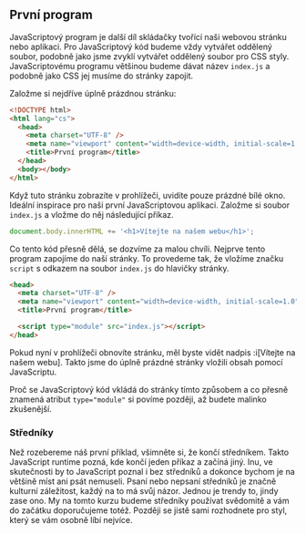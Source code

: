 ## První program

JavaScriptový program je další díl skládačky tvořící naši webovou stránku nebo aplikaci. Pro JavaScriptový kód budeme vždy vytvářet oddělený soubor, podobně jako jsme zvyklí vytvářet oddělený soubor pro CSS styly. JavaScriptovému programu většinou budeme dávat název `index.js` a podobně jako CSS jej musíme do stránky zapojit.

Založme si nejdříve úplně prázdnou stránku:

```html
<!DOCTYPE html>
<html lang="cs">
  <head>
    <meta charset="UTF-8" />
    <meta name="viewport" content="width=device-width, initial-scale=1.0" />
    <title>První program</title>
  </head>
  <body></body>
</html>
```

Když tuto stránku zobrazíte v prohlížeči, uvidíte pouze prázdné bílé okno. Ideální inspirace pro naši první JavaScriptovou aplikaci. Založme si soubor `index.js` a vložme do něj následující příkaz.

```js
document.body.innerHTML += '<h1>Vítejte na našem webu</h1>';
```

Co tento kód přesně dělá, se dozvíme za malou chvíli. Nejprve tento program zapojíme do naší stránky. To provedeme tak, že vložíme značku `script` s odkazem na soubor `index.js` do hlavičky stránky.

```html
<head>
  <meta charset="UTF-8" />
  <meta name="viewport" content="width=device-width, initial-scale=1.0" />
  <title>První program</title>

  <script type="module" src="index.js"></script>
</head>
```

Pokud nyní v prohlížeči obnovíte stránku, měl byste vidět nadpis :i[Vítejte na našem webu]. Takto jsme do úplně prázdné stránky vložili obsah pomocí JavaScriptu.

Proč se JavaScriptový kód vkládá do stránky tímto způsobem a co přesně znamená atribut `type="module"` si povíme později, až budete malinko zkušenější.

### Středníky

Než rozebereme náš první příklad, všimněte si, že končí středníkem. Takto JavaScript runtime pozná, kde končí jeden příkaz a začíná jiný. Inu, ve skutečnosti by to JavaScript poznal i bez středníků a dokonce bychom je na většině míst ani psát nemuseli. Psaní nebo nepsaní středníků je značně kulturní záležitost, každý na to má svůj názor. Jednou je trendy to, jindy zase ono. My na tomto kurzu budeme středníky používat svědomitě a vám do začátku doporučujeme totéž. Později se jistě sami rozhodnete pro styl, který se vám osobně líbí nejvíce.
